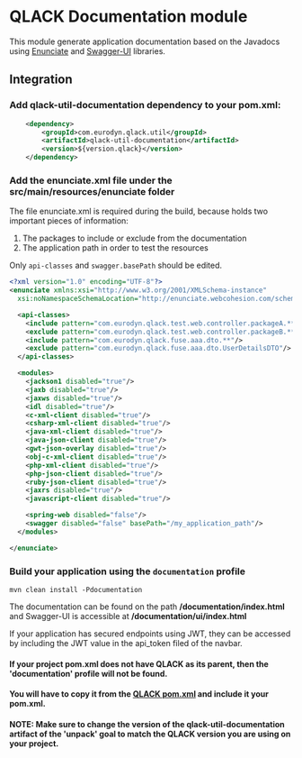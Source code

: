 # QLACK Documentation module

This module generate application documentation based on the Javadocs using [Enunciate](http://enunciate.webcohesion.com/) and [Swagger-UI](https://swagger.io/tools/swagger-ui/) libraries.

## Integration

### Add qlack-util-documentation dependency to your pom.xml:
```xml
    <dependency>
        <groupId>com.eurodyn.qlack.util</groupId>
        <artifactId>qlack-util-documentation</artifactId>
        <version>${version.qlack}</version>
    </dependency>
```

### Add the enunciate.xml file under the src/main/resources/enunciate folder

The file enunciate.xml is required during the build, because holds two important pieces of information:
1) The packages to include or exclude from the documentation
2) The application path in order to test the resources

Only `api-classes` and `swagger.basePath` should be edited.
```xml
<?xml version="1.0" encoding="UTF-8"?>
<enunciate xmlns:xsi="http://www.w3.org/2001/XMLSchema-instance"
  xsi:noNamespaceSchemaLocation="http://enunciate.webcohesion.com/schemas/enunciate-2.11.1.xsd">

  <api-classes>
    <include pattern="com.eurodyn.qlack.test.web.controller.packageA.**"/>
    <exclude pattern="com.eurodyn.qlack.test.web.controller.packageB.**"/>
    <include pattern="com.eurodyn.qlack.fuse.aaa.dto.**"/>
    <exclude pattern="com.eurodyn.qlack.fuse.aaa.dto.UserDetailsDTO"/>
  </api-classes>

  <modules>
    <jackson1 disabled="true"/>
    <jaxb disabled="true"/>
    <jaxws disabled="true"/>
    <idl disabled="true"/>
    <c-xml-client disabled="true"/>
    <csharp-xml-client disabled="true"/>
    <java-xml-client disabled="true"/>
    <java-json-client disabled="true"/>
    <gwt-json-overlay disabled="true"/>
    <obj-c-xml-client disabled="true"/>
    <php-xml-client disabled="true"/>
    <php-json-client disabled="true"/>
    <ruby-json-client disabled="true"/>
    <jaxrs disabled="true"/>
    <javascript-client disabled="true"/>

    <spring-web disabled="false"/>
    <swagger disabled="false" basePath="/my_application_path"/>
  </modules>

</enunciate>
```

### Build your application using the `documentation` profile
`mvn clean install -Pdocumentation`

The documentation can be found on the path **/documentation/index.html** and Swagger-UI is accessible at **/documentation/ui/index.html** 

If your application has secured endpoints using JWT, they can be accessed by including the JWT value in the api_token filed of the navbar.

#### If your project pom.xml does not have QLACK as its parent, then the 'documentation' profile will not be found.
#### You will have to copy it from the [QLACK pom.xml](https://github.com/qlack/QLACK-Java/blob/master/pom.xml) and include it your pom.xml.
#### NOTE: Make sure to change the version of the qlack-util-documentation artifact of the 'unpack' goal to match the QLACK version you are using on your project.